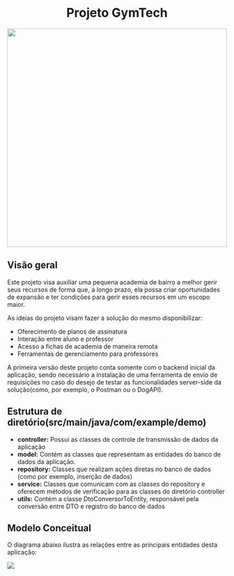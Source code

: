 <h1 align="center">Projeto GymTech</h1>
<img src="https://github.com/user-attachments/assets/3b7dd01e-48f7-4ebc-8b24-00af713e16c1" height=500px width=100%>


<h2>Visão geral</h2>

<p>Este projeto visa auxiliar uma pequena academia de bairro a melhor gerir seus recursos de forma que, 
  a longo prazo, ela possa criar oportunidades de expansão e ter condições para gerir esses recursos em um escopo maior.</p>

<p>As ideias do projeto visam fazer a solução do mesmo disponibilizar:</p>
<ul>
  <li>Oferecimento de planos de assinatura</li>
  <li>Interação entre aluno e professor</li>
  <li>Acesso a fichas de academia de maneira remota</li>
  <li>Ferramentas de gerenciamento para professores</li>
</ul>

<p> A primeira versão deste projeto conta somente com o backend inicial da aplicação, sendo necessário a instalação de uma 
  ferramenta de envio de requisições no caso do desejo de testar as funcionalidades server-side da solução(como, por exemplo, o Postman ou o DogAPI).</p>

<h2>Estrutura de diretório(src/main/java/com/example/demo)</h2>
<ul>
  <li><b>controller:</b> Possui as classes de controle de transmissão de dados da aplicação</li>
  <li><b>model:</b> Contém as classes que representam as entidades do banco de dados da aplicação.</li>
  <li><b>repository:</b> Classes que realizam ações diretas no banco de dados (como por exemplo, inserção de dados)</li>
  <li><b>service:</b> Classes que comunicam com as classes do repository e oferecem métodos de verificação para as classes do diretório controller</li>
  <li><b>utils:</b> Contém a classe DtoConversorToEntity, responsável pela conversão entre DTO e registro do banco de dados</li>
</ul>

<h2>Modelo Conceitual</h2>
<p>O diagrama abaixo ilustra as relações entre as principais entidades desta aplicação:</p>
<img src="https://github-production-user-asset-6210df.s3.amazonaws.com/103284616/394981271-fd7fd9f3-4f31-47bd-9ec1-9b8a967e5b7f.png?X-Amz-Algorithm=AWS4-HMAC-SHA256&X-Amz-Credential=AKIAVCODYLSA53PQK4ZA%2F20241212%2Fus-east-1%2Fs3%2Faws4_request&X-Amz-Date=20241212T021645Z&X-Amz-Expires=300&X-Amz-Signature=fdbcf5a8e18a4d9b595645e9b287641579237a6fce557946bbc5d0f7d3f6259c&X-Amz-SignedHeaders=host">
<!--![Gymtech_conceitual](https://github.com/user-attachments/assets/fd7fd9f3-4f31-47bd-9ec1-9b8a967e5b7f)-->

